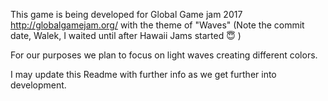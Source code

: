 This game is being developed for Global Game jam 2017 http://globalgamejam.org/ with the theme of "Waves" (Note the commit date, Walek, I waited until after Hawaii Jams started :innocent: )

For our purposes we plan to focus on light waves creating different colors.

I may update this Readme with further info as we get further into development.
